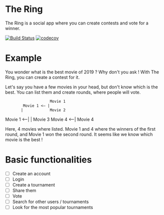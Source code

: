 # The Ring
The Ring is a social app where you can create contests and vote for a winner.

[![Build Status](https://travis-ci.com/kcourtois/TheRing.svg?branch=master)](https://travis-ci.com/kcourtois/TheRing) [![codecov](https://codecov.io/gh/kcourtois/TheRing/branch/master/graph/badge.svg)](https://codecov.io/gh/kcourtois/TheRing)

# Example

You wonder what is the best movie of 2019 ? Why don't you ask !
With The Ring, you can create a contest for it.

Let's say you have a few movies in your head, but don't know which is the best. You can list them and create rounds, where people will vote.

				        Movie 1
			Movie 1 <— |
		   |	        Movie 2
Movie 1  <—|
		   |	        Movie 3
			Movie 4 <—|
				        Movie 4

Here, 4 movies where listed. Movie 1 and 4 where the winners of the first round, and Movie 1 won the second round. It seems like we know which movie is the best !


# Basic functionalities

- [ ] Create an account
- [ ] Login
- [ ] Create a tournament
- [ ] Share them
- [ ] Vote
- [ ] Search for other users / tournaments
- [ ] Look for the most popular tournaments 